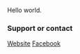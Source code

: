 Hello world.


### Support or contact

[Website](https://www.ebgames.com.au/customer-service)
[Facebook](https://www.facebook.com/EBGamesAus/)
